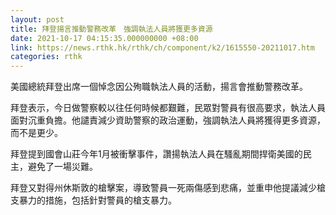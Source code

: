 ```yaml
---
layout: post
title: 拜登揚言推動警務改革　強調執法人員將獲更多資源
date: 2021-10-17 04:15:35.000000000 +08:00
link: https://news.rthk.hk/rthk/ch/component/k2/1615550-20211017.htm
categories: rthk
---
```


美國總統拜登出席一個悼念因公殉職執法人員的活動，揚言會推動警務改革。

拜登表示，今日做警察較以往任何時候都艱難，民眾對警員有很高要求，執法人員面對沉重負擔。他譴責減少資助警察的政治運動，強調執法人員將獲得更多資源，而不是更少。

拜登提到國會山莊今年1月被衝擊事件，讚揚執法人員在騷亂期間捍衛美國的民主，避免了一場災難。

拜登又對得州休斯敦的槍擊案，導致警員一死兩傷感到悲痛，並重申他提議減少槍支暴力的措施，包括針對警員的槍支暴力。
